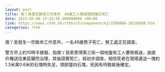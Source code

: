 ```yaml
---
layout: post
title: 南丫島發生致命工作意外　49歲工人懷疑頭部撞石死亡
date: 2021-05-08 17:24:55.000000000 +08:00
link: https://news.rthk.hk/rthk/ch/component/k2/1589886-20210508.htm
categories: rthk
---
```


南丫島發生一宗致命工作意外，一名49歲男子死亡，勞工處正在調查。

警方早上約10時半接報，指南丫島索罟灣第三街一個地盤有工人暈倒昏迷，由直升機送往東區醫院治理，其後證實死亡，經初步調查，相信死者在現場運送一塊約1.3米乘0.6米的石塊時失足，頭部撞向石塊，死因有待驗屍後確定。
